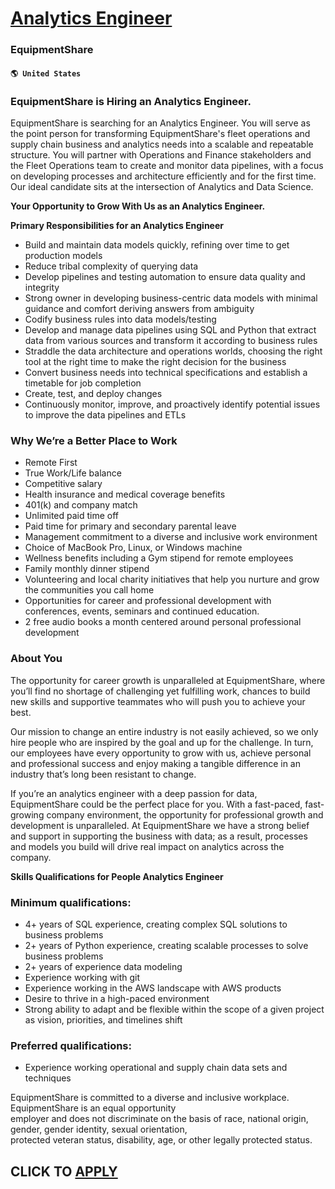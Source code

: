 # [Analytics Engineer](https://www.remotewlb.com/apply/analytics-engineer-84145)  
### EquipmentShare  
#### `🌎 United States`  

### EquipmentShare is Hiring an Analytics Engineer.

EquipmentShare is searching for an Analytics Engineer. You will serve as the point person for transforming EquipmentShare's fleet operations and supply chain business and analytics needs into a scalable and repeatable structure. You will partner with Operations and Finance stakeholders and the Fleet Operations team to create and monitor data pipelines, with a focus on developing processes and architecture efficiently and for the first time. Our ideal candidate sits at the intersection of Analytics and Data Science.

 **Your Opportunity to Grow With Us as an Analytics Engineer.**

 **Primary Responsibilities for an Analytics Engineer**

  * Build and maintain data models quickly, refining over time to get production models
  * Reduce tribal complexity of querying data
  * Develop pipelines and testing automation to ensure data quality and integrity
  * Strong owner in developing business-centric data models with minimal guidance and comfort deriving answers from ambiguity
  * Codify business rules into data models/testing
  * Develop and manage data pipelines using SQL and Python that extract data from various sources and transform it according to business rules
  * Straddle the data architecture and operations worlds, choosing the right tool at the right time to make the right decision for the business
  * Convert business needs into technical specifications and establish a timetable for job completion
  * Create, test, and deploy changes
  * Continuously monitor, improve, and proactively identify potential issues to improve the data pipelines and ETLs

### Why We’re a Better Place to Work

  * Remote First
  * True Work/Life balance
  * Competitive salary
  * Health insurance and medical coverage benefits
  * 401(k) and company match
  * Unlimited paid time off 
  * Paid time for primary and secondary parental leave 
  * Management commitment to a diverse and inclusive work environment 
  * Choice of MacBook Pro, Linux, or Windows machine
  * Wellness benefits including a Gym stipend for remote employees
  * Family monthly dinner stipend
  * Volunteering and local charity initiatives that help you nurture and grow the communities you call home
  * Opportunities for career and professional development with conferences, events, seminars and continued education. 
  * 2 free audio books a month centered around personal professional development 

### About You

The opportunity for career growth is unparalleled at EquipmentShare, where you’ll find no shortage of challenging yet fulfilling work, chances to build new skills and supportive teammates who will push you to achieve your best.

Our mission to change an entire industry is not easily achieved, so we only hire people who are inspired by the goal and up for the challenge. In turn, our employees have every opportunity to grow with us, achieve personal and professional success and enjoy making a tangible difference in an industry that’s long been resistant to change.

If you’re an analytics engineer with a deep passion for data, EquipmentShare could be the perfect place for you. With a fast-paced, fast-growing company environment, the opportunity for professional growth and development is unparalleled. At EquipmentShare we have a strong belief and support in supporting the business with data; as a result, processes and models you build will drive real impact on analytics across the company.

 **Skills Qualifications for People Analytics Engineer**

### Minimum qualifications:

  * 4+ years of SQL experience, creating complex SQL solutions to business problems
  * 2+ years of Python experience, creating scalable processes to solve business problems
  * 2+ years of experience data modeling
  * Experience working with git
  * Experience working in the AWS landscape with AWS products
  * Desire to thrive in a high-paced environment
  * Strong ability to adapt and be flexible within the scope of a given project as vision, priorities, and timelines shift

### Preferred qualifications:

  * Experience working operational and supply chain data sets and techniques

EquipmentShare is committed to a diverse and inclusive workplace. EquipmentShare is an equal opportunity  
employer and does not discriminate on the basis of race, national origin, gender, gender identity, sexual orientation,  
protected veteran status, disability, age, or other legally protected status.

  
## CLICK TO [APPLY](https://www.remotewlb.com/apply/analytics-engineer-84145)

